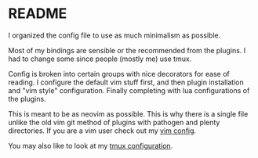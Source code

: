 # README

I organized the config file to use as much minimalism as possible.

Most of my bindings are sensible or the recommended from the plugins.
I had to change some since people (mostly me) use tmux.

Config is broken into certain groups with nice decorators for ease of reading.
I configure the default vim stuff first, and then plugin installation
and "vim style" configuration.
Finally completing with lua configurations of the plugins.

This is meant to be as neovim as possible.
This is why there is a single file unlike the old vim git method of plugins
with pathogen and plenty directories.
If you are a vim user check out my [vim config](https://github.com/optimizasean/vim).

You may also like to look at my [tmux configuration](https://github.com/optimizasean/tmux).
